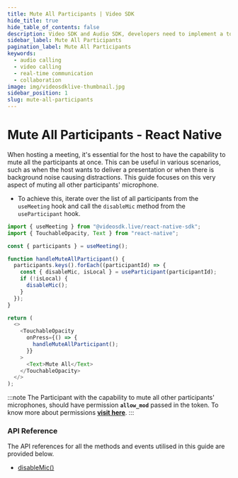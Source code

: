 ```yaml
---
title: Mute All Participants | Video SDK
hide_title: true
hide_table_of_contents: false
description: Video SDK and Audio SDK, developers need to implement a token server. This requires efforts on both the front-end and backend.
sidebar_label: Mute All Participants
pagination_label: Mute All Participants
keywords:
  - audio calling
  - video calling
  - real-time communication
  - collaboration
image: img/videosdklive-thumbnail.jpg
sidebar_position: 1 
slug: mute-all-participants
---
```


# Mute All Participants - React Native

When hosting a meeting, it's essential for the host to have the capability to mute all the participants at once. This can be useful in various scenarios, such as when the host wants to deliver a presentation or when there is background noise causing distractions. This guide focuses on this very aspect of muting all other participants' microphone.

- To achieve this, iterate over the list of all participants from the `useMeeting` hook and call the `disableMic` method from the `useParticipant` hook.

```javascript
import { useMeeting } from "@videosdk.live/react-native-sdk";
import { TouchableOpacity, Text } from "react-native";

const { participants } = useMeeting();

function handleMuteAllParticipant() {
  participants.keys().forEach((participantId) => {
    const { disableMic, isLocal } = useParticipant(participantId);
    if (!isLocal) {
      disableMic();
    }
  });
}

return (
  <>
    <TouchableOpacity
      onPress={() => {
        handleMuteAllParticipant();
      }}
    >
      <Text>Mute All</Text>
    </TouchableOpacity>
  </>
);
```

:::note
The Participant with the capability to mute all other participants' microphones, should have permission **`allow_mod`** passed in the token. To know more about permissions [**visit here**](/react-native/guide/video-and-audio-calling-api-sdk/authentication-and-token).
:::

### API Reference

The API references for all the methods and events utilised in this guide are provided below.

- [disableMic()](/react-native/api/sdk-reference/use-participant/methods#disablemic)
